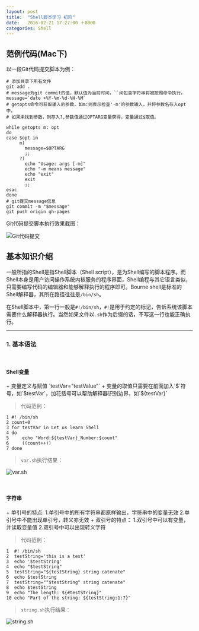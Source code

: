 ```yaml
---
layout: post
title:  "Shell脚本学习 初阶"
date:   2016-02-21 17:27:00 ＋8000
categories: Shell
---
```



## 范例代码(Mac下)

以一段Git代码提交脚本为例：
  
	# 添加目录下所有文件
	git add . 
	# message为git commit的值，默认值为当前时间，``间包含字符串将被按照命令执行。
	message=`date +%Y-%m-%d-%H-%M`
	# getopts命令可获取输入的参数，如m:则表示检查'-m'的参数输入，并将参数名存入opt中。
	# 如果未找到参数，则存入?,参数值通过OPTARG变量获得，变量通过$取值。
	
	while getopts m: opt
	do
	case $opt in
	     m)
           message=$OPTARG
           ;;
         ?)
           echo "Usage: args [-m]"
           echo "-m means message"
           echo "exit"
           exit
           ;;
    esac
    done
    # git提交message信息
	git commit -m "$message"
	git push origin gh-pages

Git代码提交脚本执行效果截图：

![Git代码提交]({{site.baseurl}}/pics/git_shell.png)

## 基本知识介绍

一般所指的Shell是指Shell脚本（Shell script），是为Shell编写的脚本程序。而Shell本身是用户访问操作系统内核服务的程序界面，Shell编程与其它语言类似，只需要编写代码的编辑器和能够解释执行的程序即可。Bourne shell是标准的Shell解释器，其所在路径往往是`/bin/sh`。

在Shell脚本中，第一行一般是`#!/bin/sh`，`#!`是用于约定的标记，告诉系统该脚本需要什么解释器执行。当然如果文件以`.sh`作为后缀的话，不写这一行也能正确执行。

---

### 1. 基本语法
<br/>
<h4><b>Shell变量</b></h4>
+ 变量定义与赋值 `testVar="testValue"`
+ 变量的取值只需要在前面加入`$`符号，如`$testVar`，加花括号可以帮助解释器识别边界，如`${testVar}`

> 代码范例：
	
	1 #! /bin/sh
	2 count=0
	3 for testVar in Let us learn Shell
	4 do
	5     echo "Word:${testVar}_Number:$count"
	6     ((count++))
	7 done
	
> `var.sh`执行结果：

![var.sh]({{site.baseurl}}/pics/var.png)

<br/>
<h4><b>字符串</b></h4>
+ 单引号的特点:   
  1.单引号中的所有字符串都原样输出，字符串中的变量无效  
  2.单引号中不能出现单引号，转义亦无效
+ 双引号的特点：  
  1.双引号中可以有变量，并读取变量值
  2.双引号中可以出现转义字符

> 代码范例：

	1  #! /bin/sh
	2  testString='this is a test'
	3  echo '$testString'
    4  echo "$testString"
    5  testString="${testString} string catenate"
    6  echo $testString
    7  testString=""$testString" string catenate"
    8  echo $testString
    9  echo "The length: ${#testString}"
    10 echo "Part of the string: ${testString:1:7}"

> `string.sh`执行结果：

![string.sh]({{site.baseurl}}/pics/shell_string.png)

